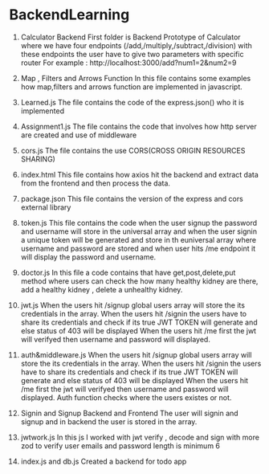 # BackendLearning

1. Calculator Backend
    First folder is Backend Prototype of Calculator where we have four endpoints (/add,/multiply,/subtract,/division) with these endpoints the user have to give two   parameters with specific router
   For example : http://localhost:3000/add?num1=2&num2=9

2. Map , Filters and Arrows Function
      In this file contains some examples how map,filters and arrows function are implemented in javascript.

3. Learned.js
    The file contains the code of the express.json() who it is implemented

4. Assignment1.js
     The file contains the code that involves how http server are created and use of middleware

5. cors.js
    The file contains the use CORS(CROSS ORIGIN RESOURCES SHARING)

6. index.html
    This file contains how axios hit the backend and extract data from the frontend and then process the data.

7. package.json
    This file contains the version of the express and cors external library

8. token.js
    This file contains the code when the user signup the password and username will store in the universal array and when the user signin a unique token will be generated and store in th euniversal array where  username and password are stored and when user hits /me endpoint it will display the password and username.

9. doctor.js
     In this file a code contains that have get,post,delete,put method where users can check the how many healthy kidney are there, add a healthy kidney , delete a unhealthy kidney.

10. jwt.js
     When the users hit /signup global users array will store the its credentials in the array.
     When the users hit /signin the users have to share its credentials and check if its true JWT TOKEN will generate and else status of 403 will be displayed
     When the users hit /me first  the jwt will verifyed then username and password will displayed.
   
11. auth&middleware.js
     When the users hit /signup global users array will store the its credentials in the array.
     When the users hit /signin the users have to share its credentials and check if its true JWT TOKEN will generate and else status of 403 will be displayed
     When the users hit /me first  the jwt will verifyed then username and password will displayed.
     Auth function checks where the users existes or not.
     
12. Signin and Signup Backend and Frontend
     The user will signin and signup and in backend the user is stored in the array.

13. jwtwork.js
     In this js I worked with jwt verify , decode and sign with more zod to verify user emails and password length is minimum 6

14. index.js and db.js
      Created a backend for todo app 

